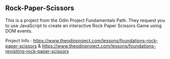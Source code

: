 ## Rock-Paper-Scissors

This is a project from the Odin Project Fundamentals Path. They request you to use JavaScript to create an interactive Rock Paper Scissors Game using DOM events.  


Project Info : https://www.theodinproject.com/lessons/foundations-rock-paper-scissors & https://www.theodinproject.com/lessons/foundations-revisiting-rock-paper-scissors
